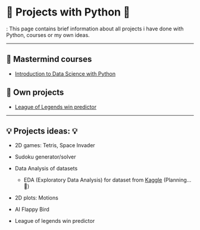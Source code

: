 # :pushpin: Projects with Python  :pushpin:


: This page contains brief information about all projects i have done with Python, courses or my own ideas.

---

## :file_folder: Mastermind courses

* [Introduction to Data Science with Python](Mastermind/introduction_to_data_science/README.md)



## :file_folder: Own projects

* [League of Legends win predictor](OwnProjects/lol_win_predictor/README.md)



---

## :bulb: Projects ideas: :bulb:

* 2D games: Tetris, Space Invader
* Sudoku generator/solver
* Data Analysis of datasets
  * EDA (Exploratory Data Analysis) for dataset from [Kaggle](https://www.kaggle.com/datasets/bobbyscience/league-of-legends-diamond-ranked-games-10-min) (Planning... :calendar:)
* 2D plots: Motions

* AI Flappy Bird
* League of legends win predictor 
  
